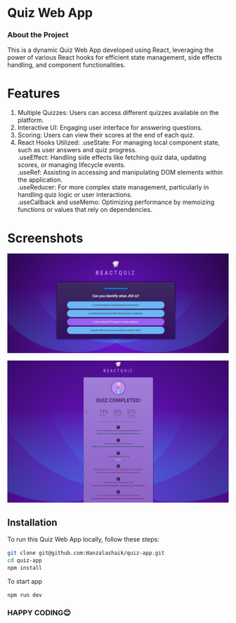 <h1>Quiz Web App</h1>

### About the Project 
This is a dynamic Quiz Web App developed using React, leveraging the power of various React hooks for efficient state management, side effects handling, and component functionalities.

<h1>Features</h1>

1) Multiple Quizzes: Users can access different quizzes available on the platform.<br>
2) Interactive UI: Engaging user interface for answering questions.<br>
3) Scoring: Users can view their scores at the end of each quiz.<br>
4) React Hooks Utilized:
    .useState: For managing local component state, such as user answers and quiz progress.<br>
    .useEffect: Handling side effects like fetching quiz data, updating scores, or managing lifecycle events.<br>
    .useRef: Assisting in accessing and manipulating DOM elements within the application.<br>
    .useReducer: For more complex state management, particularly in handling quiz logic or user interactions.<br>
    .useCallback and useMemo: Optimizing performance by memoizing functions or values that rely on dependencies.<br>

<h1>Screenshots</h1>

![Image](https://github.com/Hanzalashaik/quiz-app/blob/main/public/quiz%20screen.png "Image")

![Image](https://github.com/Hanzalashaik/quiz-app/blob/main/public/quiz%20result.png "Image")

## Installation

To run this Quiz Web App locally, follow these steps:

```bash
git clone git@github.com:Hanzalashaik/quiz-app.git
cd quiz-app
npm install
```
To start app

```bash
npm run dev
```

### HAPPY CODING😊